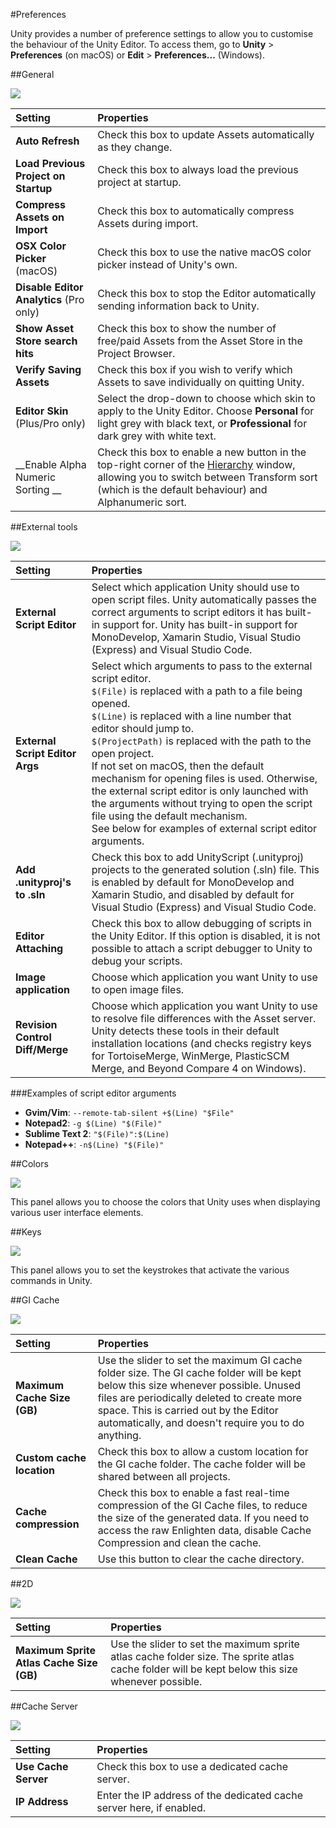 #Preferences

Unity provides a number of preference settings to allow you to customise the behaviour of the Unity Editor. To access them, go to __Unity__ > __Preferences__ (on macOS) or __Edit__ > __Preferences...__ (Windows).

##General

![](../uploads/Main/PrefsGeneral.png) 

| __Setting__ | __Properties__ |
|:---|:---|
|__Auto Refresh__|Check this box to update Assets automatically as they change.|
|__Load Previous Project on Startup__|Check this box to always load the previous project at startup.|
|__Compress Assets on Import__|Check this box to automatically compress Assets during import.|
|__OSX Color Picker__ (macOS)| Check this box to use the native macOS color picker instead of Unity's own.|
|__Disable Editor Analytics__ (Pro only)|Check this box to stop the Editor automatically sending information back to Unity.|
|__Show Asset Store search hits__ |Check this box to show the number of free/paid Assets from the Asset Store in the Project Browser. |
|__Verify Saving Assets__|Check this box if you wish to verify which Assets to save individually on quitting Unity.|
|__Editor Skin__ (Plus/Pro only)|Select the drop-down to choose which skin to apply to the Unity Editor. Choose __Personal__ for light grey with black text, or __Professional__ for dark grey with white text.|
|__Enable Alpha Numeric Sorting __|Check this box to enable a new button in the top-right corner of the [Hierarchy](Hierarchy) window, allowing you to switch between Transform sort (which is the default behaviour) and Alphanumeric sort.|


##External tools

![](../uploads/Main/PrefsExtTools.png) 


| __Setting__ | __Properties__ |
|:---|:---|
|__External Script Editor__|Select which application Unity should use to open script files. Unity automatically passes the correct arguments to script editors it has built-in support for. Unity has built-in support for MonoDevelop, Xamarin Studio, Visual Studio (Express) and Visual Studio Code.|
|__External Script Editor Args__|Select which arguments to pass to the external script editor.<br/>`$(File)` is replaced with a path to a file being opened.<br/>`$(Line)` is replaced with a line number that editor should jump to.<br/>`$(ProjectPath)` is replaced with the path to the open project.<br/> If not set on macOS, then the default mechanism for opening files is used. Otherwise, the external script editor is only launched with the arguments without trying to open the script file using the default mechanism. <br/> See below for examples of external script editor arguments.|
|__Add .unityproj's to .sln__|Check this box to add UnityScript (.unityproj) projects to the generated solution (.sln) file. This is enabled by default for MonoDevelop and Xamarin Studio, and disabled by default for Visual Studio (Express) and Visual Studio Code.|
|__Editor Attaching__|Check this box to allow debugging of scripts in the Unity Editor. If this option is disabled, it is not possible to attach a script debugger to Unity to debug your scripts.|
|__Image application__|Choose which application you want Unity to use to open image files.|
|__Revision Control Diff/Merge__|Choose which application you want Unity to use to resolve file differences with the Asset server. Unity detects these tools in their default installation locations (and checks registry keys for TortoiseMerge, WinMerge, PlasticSCM Merge, and Beyond Compare 4 on Windows). |

###Examples of script editor arguments

* **Gvim/Vim**: `--remote-tab-silent +$(Line) "$File"`
* **Notepad2**: `-g $(Line) "$(File)"`
* **Sublime Text 2**: `"$(File)":$(Line)`
* **Notepad++**: `-n$(Line) "$(File)"`




##Colors

![](../uploads/Main/PrefsColors.png) 

This panel allows you to choose the colors that Unity uses when displaying various user interface elements.


##Keys

![](../uploads/Main/PrefsKeys.png) 

This panel allows you to set the keystrokes that activate the various commands in Unity.



##GI Cache 

![](../uploads/Main/PrefsGICache.png) 


| __Setting__ | __Properties__ |
|:---|:---|
|__Maximum Cache Size (GB)__| Use the slider to set the maximum GI cache folder size. The GI cache folder will be kept below this size whenever possible. Unused files are periodically deleted to create more space. This is carried out by the Editor automatically, and doesn't require you to do anything.|
|__Custom cache location__|Check this box to allow a custom location for the GI cache folder. The cache folder will be shared between all projects.|
|__Cache compression__|Check this box to enable a fast real-time compression of the GI Cache files, to reduce the size of the generated data. If you need to access the raw Enlighten data, disable Cache Compression and clean the cache.|
|__Clean Cache__| Use this button to clear the cache directory.|

##2D


![](../uploads/Main/Prefs2D.png)

| __Setting__ | __Properties__ |
|:---|:---|
|__Maximum Sprite Atlas Cache Size (GB)__|Use the slider to set the maximum sprite atlas cache folder size. The sprite atlas cache folder will be kept below this size whenever possible.|



##Cache Server

![](../uploads/Main/PrefsCacheServer.png) 


| __Setting__ | __Properties__ |
|:---|:---|
|__Use Cache Server__|Check this box to use a dedicated cache server.|
|__IP Address__|Enter the IP address of the dedicated cache server here, if enabled.|
